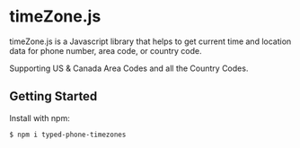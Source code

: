 # timeZone.js

timeZone.js is a  Javascript library that helps to get current time and location data for phone number, area code, or country code.

Supporting US & Canada Area Codes and all the Country Codes.

## Getting Started

 Install with npm:

```
$ npm i typed-phone-timezones
```